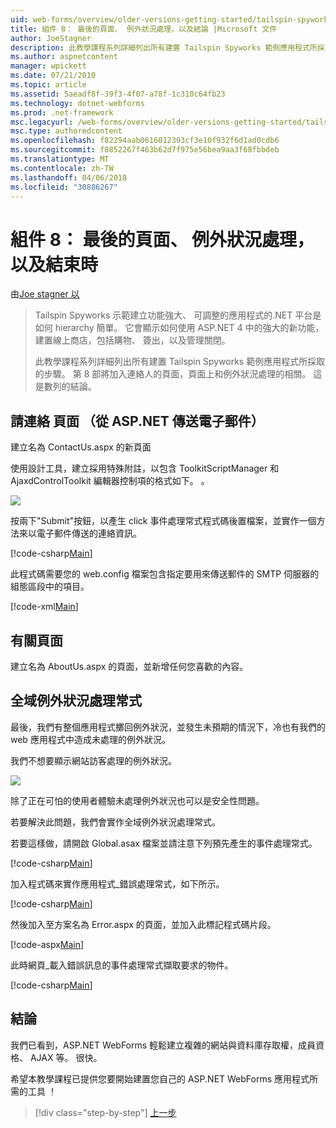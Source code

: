 ```yaml
---
uid: web-forms/overview/older-versions-getting-started/tailspin-spyworks/tailspin-spyworks-part-8
title: 組件 8： 最後的頁面、 例外狀況處理，以及結論 |Microsoft 文件
author: JoeStagner
description: 此教學課程系列詳細列出所有建置 Tailspin Spyworks 範例應用程式所採取的步驟。 第 8 部將加入連絡人的頁面，頁面上，以及例外狀況的相關...
ms.author: aspnetcontent
manager: wpickett
ms.date: 07/21/2010
ms.topic: article
ms.assetid: 5aeadf8f-39f3-4f07-a78f-1c310c64fb23
ms.technology: dotnet-webforms
ms.prod: .net-framework
msc.legacyurl: /web-forms/overview/older-versions-getting-started/tailspin-spyworks/tailspin-spyworks-part-8
msc.type: authoredcontent
ms.openlocfilehash: f82294aab0616012393cf3e10f932f6d1ad0cdb6
ms.sourcegitcommit: f8852267f463b62d7f975e56bea9aa3f68fbbdeb
ms.translationtype: MT
ms.contentlocale: zh-TW
ms.lasthandoff: 04/06/2018
ms.locfileid: "30886267"
---
```

<a name="part-8-final-pages-exception-handling-and-conclusion"></a>組件 8： 最後的頁面、 例外狀況處理，以及結束時
====================
由[Joe stagner 以](https://github.com/JoeStagner)

> Tailspin Spyworks 示範建立功能強大、 可調整的應用程式的.NET 平台是如何 hierarchy 簡單。 它會顯示如何使用 ASP.NET 4 中的強大的新功能，建置線上商店，包括購物、 簽出，以及管理關閉。
> 
> 此教學課程系列詳細列出所有建置 Tailspin Spyworks 範例應用程式所採取的步驟。 第 8 部將加入連絡人的頁面，頁面上和例外狀況處理的相關。 這是數列的結論。


## <a id="_Toc260221680"></a>  請連絡 頁面 （從 ASP.NET 傳送電子郵件）

建立名為 ContactUs.aspx 的新頁面

使用設計工具，建立採用特殊附註，以包含 ToolkitScriptManager 和 AjaxdControlToolkit 編輯器控制項的格式如下。 。

![](tailspin-spyworks-part-8/_static/image1.jpg)

按兩下"Submit"按鈕，以產生 click 事件處理常式程式碼後置檔案，並實作一個方法來以電子郵件傳送的連絡資訊。

[!code-csharp[Main](tailspin-spyworks-part-8/samples/sample1.cs)]

此程式碼需要您的 web.config 檔案包含指定要用來傳送郵件的 SMTP 伺服器的組態區段中的項目。

[!code-xml[Main](tailspin-spyworks-part-8/samples/sample2.xml)]

## <a id="_Toc260221681"></a>  有關頁面

建立名為 AboutUs.aspx 的頁面，並新增任何您喜歡的內容。

## <a id="_Toc260221682"></a>  全域例外狀況處理常式

最後，我們有整個應用程式擲回例外狀況，並發生未預期的情況下，冷也有我們的 web 應用程式中造成未處理的例外狀況。

我們不想要顯示網站訪客處理的例外狀況。

![](tailspin-spyworks-part-8/_static/image2.jpg)

除了正在可怕的使用者體驗未處理例外狀況也可以是安全性問題。

若要解決此問題，我們會實作全域例外狀況處理常式。

若要這樣做，請開啟 Global.asax 檔案並請注意下列預先產生的事件處理常式。

[!code-csharp[Main](tailspin-spyworks-part-8/samples/sample3.cs)]

加入程式碼來實作應用程式\_錯誤處理常式，如下所示。

[!code-csharp[Main](tailspin-spyworks-part-8/samples/sample4.cs)]

然後加入至方案名為 Error.aspx 的頁面，並加入此標記程式碼片段。

[!code-aspx[Main](tailspin-spyworks-part-8/samples/sample5.aspx)]

此時網頁\_載入錯誤訊息的事件處理常式擷取要求的物件。

[!code-csharp[Main](tailspin-spyworks-part-8/samples/sample6.cs)]

## <a id="_Toc260221683"></a>  結論

我們已看到，ASP.NET WebForms 輕鬆建立複雜的網站與資料庫存取權，成員資格、 AJAX 等。 很快。

希望本教學課程已提供您要開始建置您自己的 ASP.NET WebForms 應用程式所需的工具 ！

> [!div class="step-by-step"]
> [上一步](tailspin-spyworks-part-7.md)
